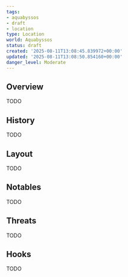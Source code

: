 ```yaml
---
tags:
- aquabyssos
- draft
- location
type: Location
world: Aquabyssos
status: draft
created: '2025-08-11T13:08:45.839972+00:00'
updated: '2025-08-11T13:08:50.854160+00:00'
danger_level: Moderate
---
```



## Overview

TODO
## History

TODO
## Layout

TODO
## Notables

TODO
## Threats

TODO
## Hooks

TODO
